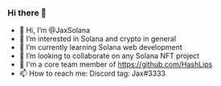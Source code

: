 ### Hi there 👋

- 👋 Hi, I’m @JaxSolana
- 👀 I’m interested in Solana and crypto in general
- 🌱 I’m currently learning Solana web development
- 💞️ I’m looking to collaborate on any Solana NFT project
- 👄 I'm a core team member of https://github.com/HashLips
- 📫 How to reach me: Discord tag: Jax#3333
